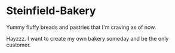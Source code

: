 # Steinfield-Bakery
Yummy fluffy breads and pastries that I'm craving as of now.

Hayzzz. I want to create my own bakery someday and be the only customer.
